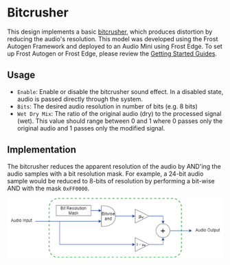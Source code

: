 # Bitcrusher
This design implements a basic [bitcrusher](https://en.wikipedia.org/wiki/Bitcrusher), which produces distortion by reducing the audio's resolution. This model was developed using the Frost Autogen Framework and deployed to an Audio Mini using Frost Edge. To set up Frost Autogen or Frost Edge, please review the [Getting Started Guides](https://github.com/fpga-open-speech-tools/docs/tree/master/getting_started). 

## Usage
 - `Enable`: Enable or disable the bitcrusher sound effect. In a disabled state, audio is passed directly through the system.
 - `Bits`: The desired audio resolution in number of bits (e.g. 8 bits)
 - `Wet Dry Mix`: The ratio of the original audio (dry) to the processed signal (wet). This value should range between 0 and 1 where 0 passes only the original audio and 1 passes only the modified signal.
 
## Implementation
The bitcrusher reduces the apparent resolution of the audio by AND'ing the audio samples with a bit resolution mask. For example, a 24-bit audio sample would be reduced to 8-bits of resolution by performing a bit-wise AND with the mask `0xFF0000`.
<p align="center">
  <img src="bitcrusher.png" />
</p>
